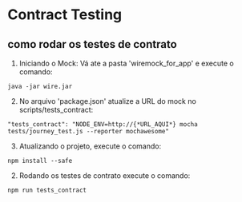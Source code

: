 # Contract Testing

## como rodar os testes de contrato

1. Iniciando o Mock: Vá ate a pasta 'wiremock_for_app' e execute o comando:
```
java -jar wire.jar
```


2. No arquivo 'package.json' atualize a URL do mock no scripts/tests_contract:
```
"tests_contract": "NODE_ENV=http://{*URL_AQUI*} mocha tests/journey_test.js --reporter mochawesome"
```

3. Atualizando o projeto, execute o comando:
```
npm install --safe
```

2. Rodando os testes de contrato execute o comando:
```
npm run tests_contract
```